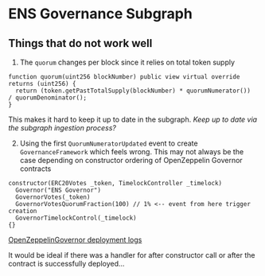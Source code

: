 # ENS Governance Subgraph

## Things that do not work well

1. The `quorum` changes per block since it relies on total token supply

```
function quorum(uint256 blockNumber) public view virtual override returns (uint256) {
  return (token.getPastTotalSupply(blockNumber) * quorumNumerator())  / quorumDenominator();
}
```

This makes it hard to keep it up to date in the subgraph. _Keep up to date via the subgraph ingestion process?_

2. Using the first `QuorumNumeratorUpdated` event to create `GovernanceFramework` which feels wrong. This may not always be the case depending on constructor ordering of OpenZeppelin Governor contracts

```
constructor(ERC20Votes _token, TimelockController _timelock)
  Governor("ENS Governor")
  GovernorVotes(_token)
  GovernorVotesQuorumFraction(100) // 1% <-- event from here trigger creation
  GovernorTimelockControl(_timelock)
{}
```

[OpenZeppelinGovernor deployment logs](https://etherscan.io/tx/0x97cba35bb5b36409dc31f22f2cb31d0f947bd8d1145093f9a785aefa525fe269#eventlog)

It would be ideal if there was a handler for after constructor call or after the contract is successfully deployed...
